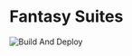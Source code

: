 # Fantasy Suites

![Build And Deploy](https://github.com/njbrunner/bachelor-web/workflows/Build%20and%20Deploy/badge.svg)

